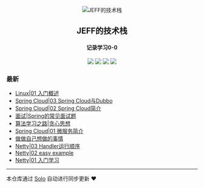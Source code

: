 <p align="center"><img alt="JEFF的技术栈" src="https://static.b3log.org/images/brand/solo-32.png"></p><h2 align="center">
JEFF的技术栈
</h2>

<h4 align="center">记录学习0-0</h4>
<p align="center"><a title="JEFF的技术栈" target="_blank" href="https://github.com/qq692310342/solo-blog"><img src="https://img.shields.io/github/last-commit/qq692310342/solo-blog.svg?style=flat-square&color=FF9900"></a>
<a title="GitHub repo size in bytes" target="_blank" href="https://github.com/qq692310342/solo-blog"><img src="https://img.shields.io/github/repo-size/qq692310342/solo-blog.svg?style=flat-square"></a>
<a title="Solo Version" target="_blank" href="https://github.com/b3log/solo/releases"><img src="https://img.shields.io/badge/solo-3.6.3-f1e05a.svg?style=flat-square&color=blueviolet"></a>
<a title="Hits" target="_blank" href="https://github.com/b3log/hits"><img src="https://hits.b3log.org/qq692310342/solo-blog.svg"></a></p>

### 最新

* [Linux|01 入门概述](http://www.jeffcc.top/articles/2019/08/13/1565667411590.html)
* [Spring Cloud|03 Spring Cloud与Dubbo](http://www.jeffcc.top/articles/2019/08/13/1565662365670.html)
* [Spring Cloud|02 Spring Cloud简介](http://www.jeffcc.top/articles/2019/08/13/1565658995826.html)
* [面试|Spring的常见面试题](http://www.jeffcc.top/articles/2019/08/12/1565618729945.html)
* [算法学习之路|贪心思想](http://www.jeffcc.top/articles/2019/08/12/1565581889329.html)
* [Spring Cloud|01 微服务简介](http://www.jeffcc.top/articles/2019/08/12/1565577772679.html)
* [做做自己想做的事情](http://www.jeffcc.top/articles/2019/08/10/1565425380569.html)
* [Netty|03 Handler运行顺序](http://www.jeffcc.top/articles/2019/08/10/1565412656919.html)
* [Netty|02 easy example](http://www.jeffcc.top/articles/2019/08/10/1565412597221.html)
* [Netty|01 入门学习](http://www.jeffcc.top/articles/2019/08/10/1565412546888.html)



---

本仓库通过 [Solo](https://github.com/b3log/solo) 自动进行同步更新 ❤️ 